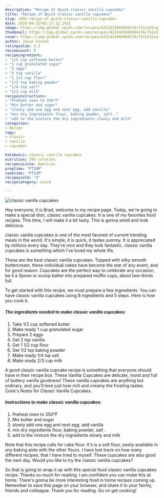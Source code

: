```yaml
---
description: "Recipe of Quick classic vanilla cupcakes"
title: "Recipe of Quick classic vanilla cupcakes"
slug: 1805-recipe-of-quick-classic-vanilla-cupcakes
date: 2020-08-31T02:17:12.141Z
image: https://img-global.cpcdn.com/recipes/6322425666994176/751x532cq70/classic-vanilla-cupcakes-recipe-main-photo.jpg
thumbnail: https://img-global.cpcdn.com/recipes/6322425666994176/751x532cq70/classic-vanilla-cupcakes-recipe-main-photo.jpg
cover: https://img-global.cpcdn.com/recipes/6322425666994176/751x532cq70/classic-vanilla-cupcakes-recipe-main-photo.jpg
author: Jason Cannon
ratingvalue: 3.3
reviewcount: 9
recipeingredient:
- "1/2 cup softened butter"
- "1 cup granulated sugar"
- "2 eggs"
- "2 tsp vanilla"
- "1 1/2 cup flour"
- "1/2 tsp baking powder"
- "1/4 tsp salt"
- "2/3 cup milk"
recipeinstructions:
- "Preheat oven to 350°F"
- "Mix butter and sugar"
- "slowly add one egg and next egg. add vanilla"
- "mix dry ingredients flour, baking powder, salt ."
- "add to the mixture the dry ingredients slowly and milk"
categories:
- Recipe
tags:
- classic
- vanilla
- cupcakes

katakunci: classic vanilla cupcakes 
nutrition: 295 calories
recipecuisine: American
preptime: "PT38M"
cooktime: "PT32M"
recipeyield: "4"
recipecategory: Lunch

---
```



![classic vanilla cupcakes](https://img-global.cpcdn.com/recipes/6322425666994176/751x532cq70/classic-vanilla-cupcakes-recipe-main-photo.jpg)

Hey everyone, it is Brad, welcome to my recipe page. Today, we're going to make a special dish, classic vanilla cupcakes. It is one of my favorites food recipes. This time, I will make it a bit tasty. This is gonna smell and look delicious.

classic vanilla cupcakes is one of the most favored of current trending meals in the world. It's simple, it is quick, it tastes yummy. It is appreciated by millions every day. They're nice and they look fantastic. classic vanilla cupcakes is something which I've loved my whole life.

These are the best classic vanilla cupcakes. Topped with silky smooth buttercream, these individual cakes have become the star of any event, and for good reason. Cupcakes are the perfect way to celebrate any occasion, be it a Spoon or scoop batter into prepared muffin cups, about two-thirds full.


To get started with this recipe, we must prepare a few ingredients. You can have classic vanilla cupcakes using 8 ingredients and 5 steps. Here is how you cook it.

<!--inarticleads1-->

##### The ingredients needed to make classic vanilla cupcakes:

1. Take 1/2 cup softened butter
1. Make ready 1 cup granulated sugar
1. Prepare 2 eggs
1. Get 2 tsp vanilla
1. Get 1 1/2 cup flour
1. Get 1/2 tsp baking powder
1. Make ready 1/4 tsp salt
1. Make ready 2/3 cup milk


A good classic vanilla cupcake recipe is something that everyone should have in their recipe box. These Vanilla Cupcakes are delicate, moist and full of buttery vanilla goodness! These vanilla cupcakes are anything but ordinary, and you&#39;ll love just how rich and creamy the frosting tastes. Cook&#39;s Notes for Classic Vanilla Cupcakes. 

<!--inarticleads2-->

##### Instructions to make classic vanilla cupcakes:

1. Preheat oven to 350°F
1. Mix butter and sugar
1. slowly add one egg and next egg. add vanilla
1. mix dry ingredients flour, baking powder, salt .
1. add to the mixture the dry ingredients slowly and milk


Note that this recipe calls for cake flour. It&#39;s is a soft flour, easily available in any baking aisle with the other flours. I have lost track on how many different recipes, that I have tried to myself. These cupcakes are also good the next day. Would you like to try the classic vanilla cupcakes? 

So that is going to wrap it up with this special food classic vanilla cupcakes recipe. Thanks so much for reading. I am confident you can make this at home. There's gonna be more interesting food in home recipes coming up. Remember to save this page on your browser, and share it to your family, friends and colleague. Thank you for reading. Go on get cooking!
